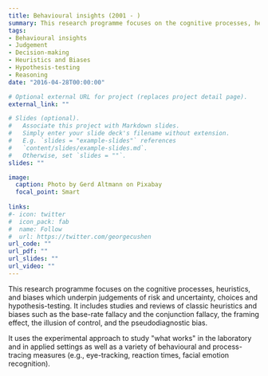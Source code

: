 ```yaml
---
title: Behavioural insights (2001 - )
summary: This research programme focuses on the cognitive processes, heuristics, and biases which underpin judgements of risk and uncertainty, choices, decision-making, problem solving and hypothesis testing.
tags:
- Behavioural insights
- Judgement
- Decision-making
- Heuristics and Biases
- Hypothesis-testing
- Reasoning
date: "2016-04-28T00:00:00"

# Optional external URL for project (replaces project detail page).
external_link: ""

# Slides (optional).
#   Associate this project with Markdown slides.
#   Simply enter your slide deck's filename without extension.
#   E.g. `slides = "example-slides"` references 
#   `content/slides/example-slides.md`.
#   Otherwise, set `slides = ""`.
slides: ""

image:
  caption: Photo by Gerd Altmann on Pixabay
  focal_point: Smart
  
links:
#- icon: twitter
#  icon_pack: fab
#  name: Follow
#  url: https://twitter.com/georgecushen
url_code: ""
url_pdf: ""
url_slides: ""
url_video: ""
---
```

This research programme focuses on the cognitive processes, heuristics, and biases which underpin judgements of risk and uncertainty, choices and hypothesis-testing. It includes studies and reviews of classic heuristics and biases such as the base-rate fallacy and the conjunction fallacy, the framing effect, the illusion of control, and the pseudodiagnostic bias.

It uses the experimental approach to study "what works" in the laboratory and in applied settings as well as a variety of behavioural and process-tracing measures (e.g., eye-tracking, reaction times, facial emotion recognition).
